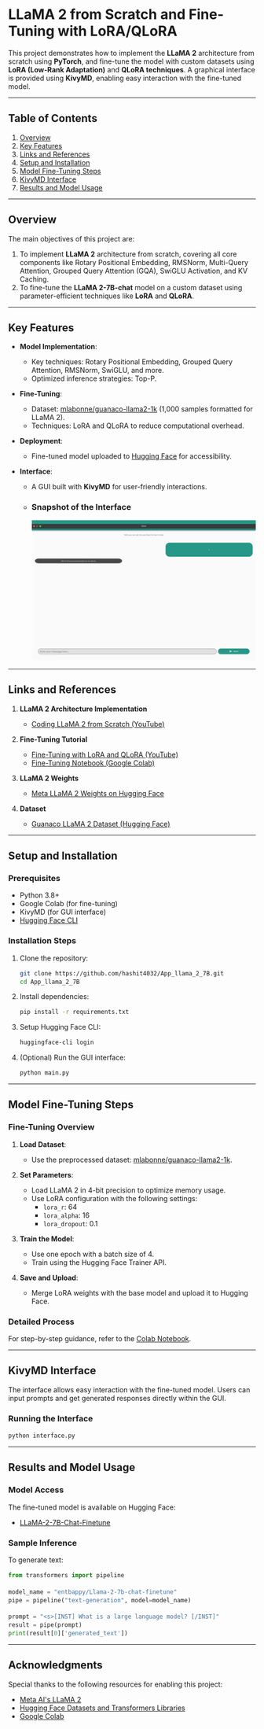 
# LLaMA 2 from Scratch and Fine-Tuning with LoRA/QLoRA

This project demonstrates how to implement the **LLaMA 2** architecture from scratch using **PyTorch**, and fine-tune the model with custom datasets using **LoRA (Low-Rank Adaptation)** and **QLoRA techniques**. A graphical interface is provided using **KivyMD**, enabling easy interaction with the fine-tuned model.

---

## Table of Contents

1. [Overview](#overview)  
2. [Key Features](#key-features)  
3. [Links and References](#links-and-references)  
4. [Setup and Installation](#setup-and-installation)  
5. [Model Fine-Tuning Steps](#model-fine-tuning-steps)  
6. [KivyMD Interface](#kivymd-interface)  
7. [Results and Model Usage](#results-and-model-usage)  

---

## Overview

The main objectives of this project are:  
1. To implement **LLaMA 2** architecture from scratch, covering all core components like Rotary Positional Embedding, RMSNorm, Multi-Query Attention, Grouped Query Attention (GQA), SwiGLU Activation, and KV Caching.  
2. To fine-tune the **LLaMA 2-7B-chat** model on a custom dataset using parameter-efficient techniques like **LoRA** and **QLoRA**.  

---

## Key Features

- **Model Implementation**:
  - Key techniques: Rotary Positional Embedding, Grouped Query Attention, RMSNorm, SwiGLU, and more.
  - Optimized inference strategies:  Top-P.
  
- **Fine-Tuning**:
  - Dataset: [mlabonne/guanaco-llama2-1k](https://huggingface.co/datasets/mlabonne/guanaco-llama2-1k) (1,000 samples formatted for LLaMA 2).
  - Techniques: LoRA and QLoRA to reduce computational overhead.

- **Deployment**:
  - Fine-tuned model uploaded to [Hugging Face](https://huggingface.co/entbappy/Llama-2-7b-chat-finetune/commit/bec89c5a59d14d2a8d656911ade2bf73041b5707) for accessibility.

- **Interface**:
  - A GUI built with **KivyMD** for user-friendly interactions.
  - ### Snapshot of the Interface
    ![KivyMD Interface Snapshot](assets/interface_snapshot.png)


---

## Links and References

1. **LLaMA 2 Architecture Implementation**  
   - [Coding LLaMA 2 from Scratch (YouTube)](https://www.youtube.com/watch?v=oM4VmoabDAI&t=1156s)

2. **Fine-Tuning Tutorial**  
   - [Fine-Tuning with LoRA and QLoRA (YouTube)](https://www.youtube.com/watch?v=oM4VmoabDAI&t=1156s)  
   - [Fine-Tuning Notebook (Google Colab)](https://colab.research.google.com/drive/1bvmuV93BSJBYyDZ8jzNDitZYeQ6tZ5nz?usp=sharing)

3. **LLaMA 2 Weights**  
   - [Meta LLaMA 2 Weights on Hugging Face](https://huggingface.co/meta-llama/Llama-2-7b/tree/main)

4. **Dataset**  
   - [Guanaco LLaMA 2 Dataset (Hugging Face)](https://huggingface.co/datasets/mlabonne/guanaco-llama2-1k)

---

## Setup and Installation

### Prerequisites

- Python 3.8+
- Google Colab (for fine-tuning)
- KivyMD (for GUI interface)
- [Hugging Face CLI](https://huggingface.co/docs/huggingface_hub/quick_start#login)

### Installation Steps

1. Clone the repository:
   ```bash
   git clone https://github.com/hashit4032/App_llama_2_7B.git
   cd App_llama_2_7B
   ```

2. Install dependencies:
   ```bash
   pip install -r requirements.txt
   ```

3. Setup Hugging Face CLI:
   ```bash
   huggingface-cli login
   ```

4. (Optional) Run the GUI interface:
   ```bash
   python main.py
   ```

---

## Model Fine-Tuning Steps

### Fine-Tuning Overview

1. **Load Dataset**:
   - Use the preprocessed dataset: [mlabonne/guanaco-llama2-1k](https://huggingface.co/datasets/mlabonne/guanaco-llama2-1k).

2. **Set Parameters**:
   - Load LLaMA 2 in 4-bit precision to optimize memory usage.
   - Use LoRA configuration with the following settings:
     - `lora_r`: 64
     - `lora_alpha`: 16
     - `lora_dropout`: 0.1

3. **Train the Model**:
   - Use one epoch with a batch size of 4.
   - Train using the Hugging Face Trainer API.

4. **Save and Upload**:
   - Merge LoRA weights with the base model and upload it to Hugging Face.

### Detailed Process

For step-by-step guidance, refer to the [Colab Notebook](https://colab.research.google.com/drive/1bvmuV93BSJBYyDZ8jzNDitZYeQ6tZ5nz?usp=sharing).

---

## KivyMD Interface

The interface allows easy interaction with the fine-tuned model. Users can input prompts and get generated responses directly within the GUI.  

### Running the Interface

```bash
python interface.py
```

---

## Results and Model Usage

### Model Access

The fine-tuned model is available on Hugging Face:
- [LLaMA-2-7B-Chat-Finetune](https://huggingface.co/entbappy/Llama-2-7b-chat-finetune)

### Sample Inference

To generate text:
```python
from transformers import pipeline

model_name = "entbappy/Llama-2-7b-chat-finetune"
pipe = pipeline("text-generation", model=model_name)

prompt = "<s>[INST] What is a large language model? [/INST]"
result = pipe(prompt)
print(result[0]['generated_text'])
```

---

## Acknowledgments

Special thanks to the following resources for enabling this project:  
- [Meta AI's LLaMA 2](https://huggingface.co/meta-llama/Llama-2-7b/tree/main)  
- [Hugging Face Datasets and Transformers Libraries](https://huggingface.co/)  
- [Google Colab](https://colab.research.google.com/)  

